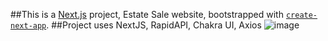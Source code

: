 ##This is a [Next.js](https://nextjs.org/) project, Estate Sale website, bootstrapped with [`create-next-app`](https://github.com/vercel/next.js/tree/canary/packages/create-next-app).
##Project uses NextJS, RapidAPI, Chakra UI, Axios
![image](https://user-images.githubusercontent.com/74825928/212901459-f37cd43d-b89a-44a0-b4d0-eb98a80f3043.png)
